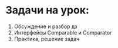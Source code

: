 # Задачи на урок:
1. Обсуждение и разбор дз
2. Интерфейсы Comparable и Comparator
3. Практика, решение задач










